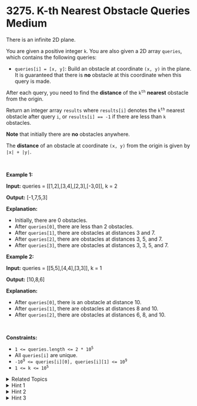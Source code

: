 
# 3275. K-th Nearest Obstacle Queries<br> Medium

<p>There is an infinite 2D plane.</p>

<p>You are given a positive integer <code>k</code>. You are also given a 2D array <code>queries</code>, which contains the following queries:</p>

<ul>
	<li><code>queries[i] = [x, y]</code>: Build an obstacle at coordinate <code>(x, y)</code> in the plane. It is guaranteed that there is <strong>no</strong> obstacle at this coordinate when this query is made.</li>
</ul>

<p>After each query, you need to find the <strong>distance</strong> of the <code>k<sup>th</sup></code> <strong>nearest</strong> obstacle from the origin.</p>

<p>Return an integer array <code>results</code> where <code>results[i]</code> denotes the <code>k<sup>th</sup></code> nearest obstacle after query <code>i</code>, or <code>results[i] == -1</code> if there are less than <code>k</code> obstacles.</p>

<p><strong>Note</strong> that initially there are <strong>no</strong> obstacles anywhere.</p>

<p>The <strong>distance</strong> of an obstacle at coordinate <code>(x, y)</code> from the origin is given by <code>|x| + |y|</code>.</p>

<p>&nbsp;</p>
<p><strong class="example">Example 1:</strong></p>

<div class="example-block">
<p><strong>Input:</strong> <span class="example-io">queries = [[1,2],[3,4],[2,3],[-3,0]], k = 2</span></p>

<p><strong>Output:</strong> <span class="example-io">[-1,7,5,3]</span></p>

<p><strong>Explanation:</strong></p>

<ul>
	<li>Initially, there are 0 obstacles.</li>
	<li>After <code>queries[0]</code>, there are less than 2 obstacles.</li>
	<li>After <code>queries[1]</code>, there are obstacles at distances 3 and 7.</li>
	<li>After <code>queries[2]</code>, there are obstacles at distances 3, 5, and 7.</li>
	<li>After <code>queries[3]</code>, there are obstacles at distances 3, 3, 5, and 7.</li>
</ul>
</div>

<p><strong class="example">Example 2:</strong></p>

<div class="example-block">
<p><strong>Input:</strong> <span class="example-io">queries = [[5,5],[4,4],[3,3]], k = 1</span></p>

<p><strong>Output:</strong> <span class="example-io">[10,8,6]</span></p>

<p><strong>Explanation:</strong></p>

<ul>
	<li>After <code>queries[0]</code>, there is an obstacle at distance 10.</li>
	<li>After <code>queries[1]</code>, there are obstacles at distances 8 and 10.</li>
	<li>After <code>queries[2]</code>, there are obstacles at distances 6, 8, and 10.</li>
</ul>
</div>

<p>&nbsp;</p>
<p><strong>Constraints:</strong></p>

<ul>
	<li><code>1 &lt;= queries.length &lt;= 2 * 10<sup>5</sup></code></li>
	<li>All <code>queries[i]</code> are unique.</li>
	<li><code>-10<sup>9</sup> &lt;= queries[i][0], queries[i][1] &lt;= 10<sup>9</sup></code></li>
	<li><code>1 &lt;= k &lt;= 10<sup>5</sup></code></li>
</ul>


<details>

<summary> Related Topics </summary>

-	`Array`
-	`Heap (Priority Queue)`

</details>


<details>
<summary> Hint 1 </summary>
Consider if there are more than <code>k</code> obstacles. Can the <code>k + 1<sup>th</sup></code> obstacle ever be the answer to any query?
</details>

<details>
<summary> Hint 2 </summary>
Maintain a max heap of size <code>k</code>, thus heap will contain minimum element at the top in that queue.
</details>

<details>
<summary> Hint 3 </summary>
Remove top element and insert new element from input array if current max is larger than this.
</details>